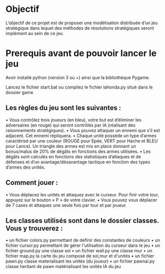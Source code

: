# Objectif
L’objectif de ce projet est de proposer une modélisation distribuée d’un jeu stratégique dans lequel des méthodes de résolutions stratégiques seront implément au sein de ce jeu.



# Prerequis avant de pouvoir lancer le jeu
Avoir installé python (version 3 ou +) ainsi que la bibliothèque Pygame.

Lancez le fichier start.bat ou compilez le fichier lahonda.py situé dans le dossier game

## Les règles du jeu sont les suivantes :
•	Vous contrôlez trois joueurs (en bleu), votre but est d’éliminer les adversaires (en rouge) qui seront contrôlés par IA (réalisant des raisonnements stratégiques).
•	Vous pouvez attaquer un ennemi que s’il est adjacent. Cet ennemi répliquera.
•	Chaque unité possède un type d’armes caractérisé par une couleur (ROUGE pour Epée, VERT pour Hache et BLEU pour Lance). Un triangle des armes est mis en place donnant un bonus/malus de 20% de dégâts en fonctions des armes utilisées.
•	Les dégâts sont calculés en fonctions des statistiques d’attaques et de défenses et d’un avantage/désavantage tactique en fonction des types d’armes des unités.

## Comment jouer :

•	Vous déplacez les unités et attaquez avec le curseur. Pour finir votre tour, appuyez sur le bouton « P » de votre clavier.
•	Vous pouvez vous déplacer de 7 cases et attaquez une seule fois par tour et par joueur.

## Les classes utilisés sont dans le dossier classes. Vous y trouverez :
•	un fichier colors.py permettant de definir des constantes de couleurs
•	un fichier cursor.py permettant de gérer l'utilisation du curseur dans le jeu
•	un fichier ground.py une classe sol
•	un fichier wall.py une classe mur
•	un fichier map.py la carte du jeu composé de sol,mur et d'unités
•	un fichier pawn.py classe materialisant les unités (du joueur)
•	un fichier pawnai.py classe heritant de pawn matérialisant les unités IA du jeu

